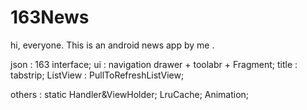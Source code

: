 # 163News

hi, everyone.
  This is an android news app by me . 
  
  json : 163 interface;
  ui : navigation drawer + toolabr + Fragment;
  title : tabstrip;
  ListView : PullToRefreshListView;
  
  
  others :
    static Handler&ViewHolder;
    LruCache;
    Animation;
  
